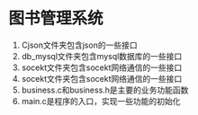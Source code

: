 # 图书管理系统
  1. Cjson文件夹包含json的一些接口
 2. db_mysql文件夹包含mysql数据库的一些接口
3. socekt文件夹包含socekt网络通信的一些接口
4. socekt文件夹包含socekt网络通信的一些接口
5. business.c和business.h是主要的业务功能函数
6. main.c是程序的入口，实现一些功能的初始化



